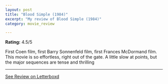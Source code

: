 ```yaml
---
layout: post
title: "Blood Simple (1984)"
excerpt: "My review of Blood Simple (1984)"
category: movie_review

---
```


**Rating:** 4.5/5

First Coen film, first Barry Sonnenfeld film, first Frances McDormand film. This movie is so effortless, right out of the gate. A little slow at points, but the major sequences are tense and thrilling

<hr>

[See Review on Letterboxd](https://boxd.it/1lAU2V)
